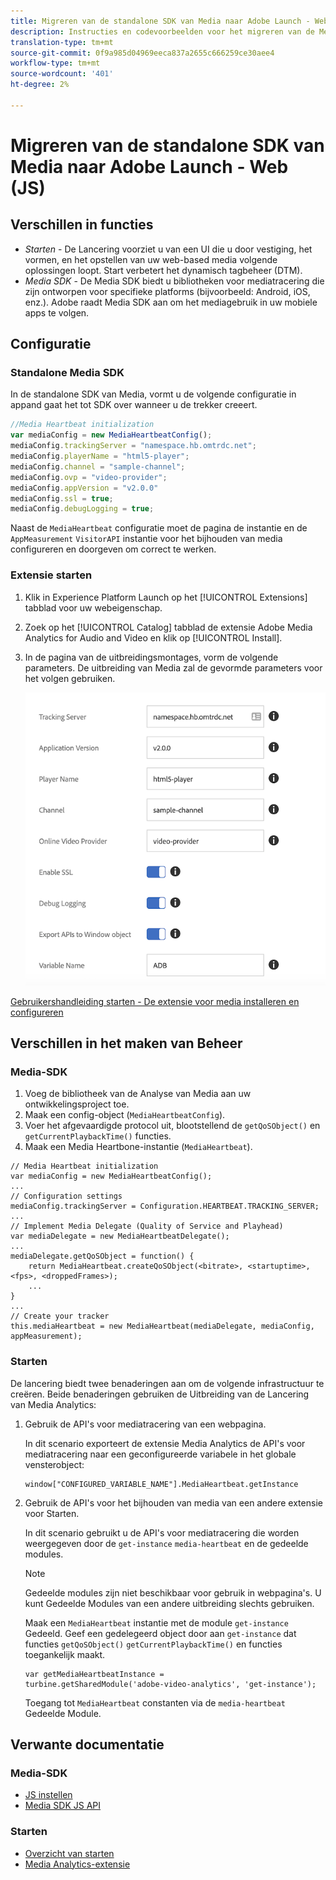 ```yaml
---
title: Migreren van de standalone SDK van Media naar Adobe Launch - Web (JS)
description: Instructies en codevoorbeelden voor het migreren van de Media SDK naar Launch.
translation-type: tm+mt
source-git-commit: 0f9a985d04969eeca837a2655c666259ce30aee4
workflow-type: tm+mt
source-wordcount: '401'
ht-degree: 2%

---
```



# Migreren van de standalone SDK van Media naar Adobe Launch - Web (JS)

## Verschillen in functies

* *Starten* - De Lancering voorziet u van een UI die u door vestiging, het vormen, en het opstellen van uw web-based media volgende oplossingen loopt. Start verbetert het dynamisch tagbeheer (DTM).
* *Media SDK* - De Media SDK biedt u bibliotheken voor mediatracering die zijn ontworpen voor specifieke platforms (bijvoorbeeld: Android, iOS, enz.). Adobe raadt Media SDK aan om het mediagebruik in uw mobiele apps te volgen.

## Configuratie

### Standalone Media SDK

In de standalone SDK van Media, vormt u de volgende configuratie in appand gaat het tot SDK over wanneer u de trekker creeert.

```javascript
//Media Heartbeat initialization
var mediaConfig = new MediaHeartbeatConfig();
mediaConfig.trackingServer = "namespace.hb.omtrdc.net";
mediaConfig.playerName = "html5-player";
mediaConfig.channel = "sample-channel";
mediaConfig.ovp = "video-provider";
mediaConfig.appVersion = "v2.0.0"
mediaConfig.ssl = true;
mediaConfig.debugLogging = true;
```

Naast de `MediaHeartbeat` configuratie moet de pagina de instantie en de `AppMeasurement` `VisitorAPI` instantie voor het bijhouden van media configureren en doorgeven om correct te werken.

### Extensie starten

1. Klik in Experience Platform Launch op het [!UICONTROL Extensions] tabblad voor uw webeigenschap.
1. Zoek op het [!UICONTROL Catalog] tabblad de extensie Adobe Media Analytics for Audio and Video en klik op [!UICONTROL Install].
1. In de pagina van de uitbreidingsmontages, vorm de volgende parameters.
De uitbreiding van Media zal de gevormde parameters voor het volgen gebruiken.

   ![](assets/launch_config_js.png)

[Gebruikershandleiding starten - De extensie voor media installeren en configureren](https://docs.adobe.com/content/help/en/launch/using/extensions-ref/adobe-extension/media-analytics-extension/overview.html#install-and-configure-the-ma-extension)

## Verschillen in het maken van Beheer

### Media-SDK

1. Voeg de bibliotheek van de Analyse van Media aan uw ontwikkelingsproject toe.
1. Maak een config-object (`MediaHeartbeatConfig`).
1. Voer het afgevaardigde protocol uit, blootstellend de `getQoSObject()` en `getCurrentPlaybackTime()` functies.
1. Maak een Media Heartbone-instantie (`MediaHeartbeat`).

```
// Media Heartbeat initialization
var mediaConfig = new MediaHeartbeatConfig();
...
// Configuration settings
mediaConfig.trackingServer = Configuration.HEARTBEAT.TRACKING_SERVER;
...
// Implement Media Delegate (Quality of Service and Playhead)
var mediaDelegate = new MediaHeartbeatDelegate();
...
mediaDelegate.getQoSObject = function() {
    return MediaHeartbeat.createQoSObject(<bitrate>, <startuptime>, <fps>, <droppedFrames>);
    ...
}
...
// Create your tracker
this.mediaHeartbeat = new MediaHeartbeat(mediaDelegate, mediaConfig, appMeasurement);
```

<!--  Dead Link - from 2019 - can't locate where this should go
[Media SDK - Tracker Creation](https://docs.adobe.com/content/help/en/media-analytics/using/sdk-implement/cookbook/sdk-vs-launch-qoe.html) -->

### Starten

De lancering biedt twee benaderingen aan om de volgende infrastructuur te creëren. Beide benaderingen gebruiken de Uitbreiding van de Lancering van Media Analytics:

1. Gebruik de API&#39;s voor mediatracering van een webpagina.

   In dit scenario exporteert de extensie Media Analytics de API&#39;s voor mediatracering naar een geconfigureerde variabele in het globale vensterobject:

   ```
   window["CONFIGURED_VARIABLE_NAME"].MediaHeartbeat.getInstance
   ```

1. Gebruik de API&#39;s voor het bijhouden van media van een andere extensie voor Starten.

   In dit scenario gebruikt u de API&#39;s voor mediatracering die worden weergegeven door de `get-instance` `media-heartbeat` en de gedeelde modules.

   >[!NOTE]
   >
   >Gedeelde modules zijn niet beschikbaar voor gebruik in webpagina&#39;s. U kunt Gedeelde Modules van een andere uitbreiding slechts gebruiken.

   Maak een `MediaHeartbeat` instantie met de module `get-instance` Gedeeld.
Geef een gedelegeerd object door aan `get-instance` dat functies `getQoSObject()` `getCurrentPlaybackTime()` en functies toegankelijk maakt.

   ```
   var getMediaHeartbeatInstance =
   turbine.getSharedModule('adobe-video-analytics', 'get-instance');
   ```

   Toegang tot `MediaHeartbeat` constanten via de `media-heartbeat` Gedeelde Module.

## Verwante documentatie

### Media-SDK

* [JS instellen](/help/sdk-implement/setup/set-up-js.md)
* [Media SDK JS API](https://adobe-marketing-cloud.github.io/media-sdks/reference/javascript/MediaHeartbeat.html)

### Starten

* [Overzicht van starten](https://docs.adobe.com/content/help/en/launch/using/overview.html)
* [Media Analytics-extensie](https://docs.adobe.com/content/help/en/launch/using/extensions-ref/adobe-extension/media-analytics-extension/overview.html)
